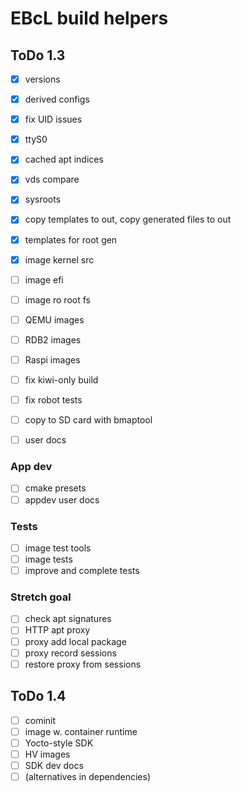 # EBcL build helpers

## ToDo 1.3

- [x] versions
- [x] derived configs
- [x] fix UID issues
- [x] ttyS0
- [x] cached apt indices
- [x] vds compare
- [x] sysroots
- [x] copy templates to out, copy generated files to out
- [x] templates for root gen

- [x] image kernel src
- [ ] image efi
- [ ] image ro root fs

- [ ] QEMU images
- [ ] RDB2 images
- [ ] Raspi images

- [ ] fix kiwi-only build
- [ ] fix robot tests

- [ ] copy to SD card with bmaptool

- [ ] user docs

### App dev

- [ ] cmake presets 
- [ ] appdev user docs

### Tests

- [ ] image test tools
- [ ] image tests
- [ ] improve and complete tests

### Stretch goal

- [ ] check apt signatures
- [ ] HTTP apt proxy
- [ ] proxy add local package
- [ ] proxy record sessions
- [ ] restore proxy from sessions

## ToDo 1.4

- [ ] cominit
- [ ] image w. container runtime
- [ ] Yocto-style SDK
- [ ] HV images
- [ ] SDK dev docs
- [ ] (alternatives in dependencies)
